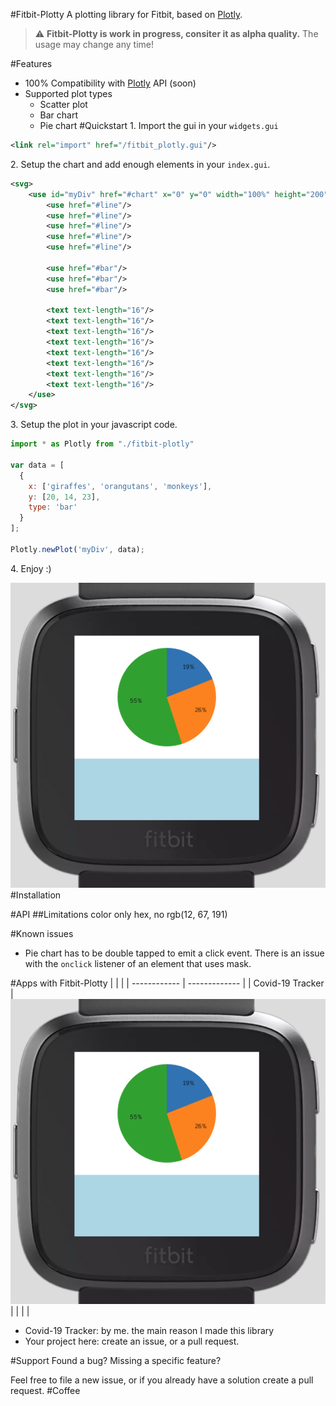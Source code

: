 
#Fitbit-Plotty
A plotting library for Fitbit, based on [Plotly](https://plotly.com/javascript/).
> :warning: **Fitbit-Plotty is work in progress, consiter it as alpha quality.** The usage may change any time!

#Features
* 100% Compatibility with [Plotly](https://plotly.com/javascript/) API (soon)
* Supported plot types
  * Scatter plot
  * Bar chart
  * Pie chart
#Quickstart
1\. Import the gui in your `widgets.gui`
```xml
<link rel="import" href="/fitbit_plotly.gui"/>
```
2\. Setup the chart and add enough elements in your `index.gui`.
```xml
<svg>
    <use id="myDiv" href="#chart" x="0" y="0" width="100%" height="200">
        <use href="#line"/>
        <use href="#line"/>
        <use href="#line"/>
        <use href="#line"/>
        <use href="#line"/>

        <use href="#bar"/>
        <use href="#bar"/>
        <use href="#bar"/>

        <text text-length="16"/>
        <text text-length="16"/>
        <text text-length="16"/>
        <text text-length="16"/>
        <text text-length="16"/>
        <text text-length="16"/>
        <text text-length="16"/>
        <text text-length="16"/>
    </use>
</svg>
```
3\. Setup the plot in your javascript code.
```javascript
import * as Plotly from "./fitbit-plotly"

var data = [
  {
    x: ['giraffes', 'orangutans', 'monkeys'],
    y: [20, 14, 23],
    type: 'bar'
  }
];

Plotly.newPlot('myDiv', data);
```
4\. Enjoy :)

![Alt text](test_image.png?raw=true "Title")
#Installation

#API
##Limitations
color only hex, no rgb(12, 67, 191)

#Known issues
* Pie chart has to be double tapped to emit a click event.
There is an issue with the `onclick` listener of an element that uses mask.

#Apps with Fitbit-Plotty
| | |
| ------------ | ------------- |
| Covid-19 Tracker | ![Alt text](test_image.png?raw=true "Title") |
|  |  |
* Covid-19 Tracker: by me.
the main reason I made this library 
* Your project here: create an issue, or a pull request.

#Support
Found a bug? Missing a specific feature?

Feel free to file a new issue, or if you already have a solution create a pull request. 
#Coffee
